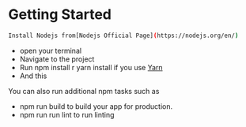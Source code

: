 # Getting Started

```bash
Install Nodejs from[Nodejs Official Page](https://nodejs.org/en/)
```
- open your terminal
-  Navigate to the project
  - Run npm install r yarn install if you use [Yarn](https://classic.yarnpkg.com/lang/en/docs/install/)
  - And this


You can also run additional npm tasks such as
- npm run build to build your app for production.
- npm run run lint to run linting
